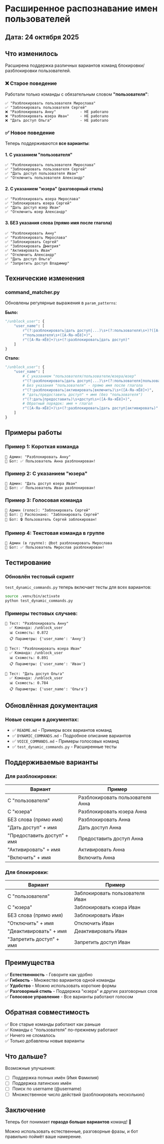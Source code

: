 # Расширенное распознавание имен пользователей

## Дата: 24 октября 2025

## Что изменилось

Расширена поддержка различных вариантов команд блокировки/разблокировки пользователей.

### ❌ Старое поведение

Работали только команды с обязательным словом **"пользователя"**:

```
✅ "Разблокировать пользователя Мирослава"
✅ "Заблокировать пользователя Сергей"
❌ "Разблокировать Анну"           - НЕ работало
❌ "Разблокировать юзера Иван"     - НЕ работало
❌ "Дать доступ Ольга"             - НЕ работало
```

### ✅ Новое поведение

Теперь поддерживаются **все варианты**:

#### 1. С указанием "пользователя"
```
✅ "Разблокировать пользователя Мирослава"
✅ "Заблокировать пользователя Сергей"
✅ "Дать доступ пользователя Иван"
✅ "Отключить пользователя Александр"
```

#### 2. С указанием "юзера" (разговорный стиль)
```
✅ "Разблокировать юзера Мирослава"
✅ "Заблокировать юзера Сергей"
✅ "Дать доступ юзер Иван"
✅ "Отключить юзер Александр"
```

#### 3. БЕЗ указания слова (прямо имя после глагола)
```
✅ "Разблокировать Анну"
✅ "Разблокировать Мирослава"
✅ "Заблокировать Сергей"
✅ "Заблокировать Дмитрия"
✅ "Активировать Иван"
✅ "Отключить Александр"
✅ "Дать доступ Ольга"
✅ "Запретить доступ Владимир"
```

## Технические изменения

### command_matcher.py

Обновлены регулярные выражения в `param_patterns`:

**Было:**
```python
"/unblock_user": {
    "user_name": [
        r"(?:разблокировать|дать доступ|...)\s+(?:пользователя\s+)?([А-Яа-яЁё]+)",
        r"пользователя\s+([А-Яа-яЁё]+)",
        r"([А-Яа-яЁё]+)\s+(?:разблокировать|дать доступ)"
    ]
}
```

**Стало:**
```python
"/unblock_user": {
    "user_name": [
        # С указанием "пользователя/пользователи/юзера/юзер"
        r"(?:разблокировать|дать доступ|...)\s+(?:пользователя|пользователи|юзера|юзер)\s+([А-Яа-яЁё]+)",
        # Без указания "пользователя" - прямо имя после глагола
        r"(?:разблокировать|активировать|включить)\s+([А-Яа-яЁё]+)",
        # "дать/предоставить доступ" + имя (без "пользователя")
        r"(?:дать|предоставить)\s+доступ\s+([А-Яа-яЁё]+)",
        # Обратный порядок: имя + глагол
        r"([А-Яа-яЁё]+)\s+(?:разблокировать|дать доступ|активировать)"
    ]
}
```

## Примеры работы

### Пример 1: Короткая команда
```
👤 Админ: "Разблокировать Анну"
🤖 Бот: ✅ Пользователь Анна разблокирован!
```

### Пример 2: С указанием "юзера"
```
👤 Админ: "Дать доступ юзера Иван"
🤖 Бот: ✅ Пользователь Иван разблокирован!
```

### Пример 3: Голосовая команда
```
🎤 Админ (голос): "Заблокировать Сергей"
📝 Бот: 🎤 Распознано: "Заблокировать Сергей"
🤖 Бот: 🔒 Пользователь Сергей заблокирован!
```

### Пример 4: Текстовая команда в группе
```
👤 Админ (в группе): @bot разблокировать Мирослава
🤖 Бот: ✅ Пользователь Мирослав разблокирован!
```

## Тестирование

### Обновлён тестовый скрипт

`test_dynamic_commands.py` теперь включает тесты для всех вариантов:

```bash
source .venv/bin/activate
python test_dynamic_commands.py
```

### Примеры тестовых случаев:

```
📝 Тест: "Разблокировать Анну"
  ✅ Команда: /unblock_user
  📊 Схожесть: 0.872
  📋 Параметры: {'user_name': 'Анну'}

📝 Тест: "Разблокировать юзера Иван"
  ✅ Команда: /unblock_user
  📊 Схожесть: 0.891
  📋 Параметры: {'user_name': 'Иван'}

📝 Тест: "Дать доступ Ольга"
  ✅ Команда: /unblock_user
  📊 Схожесть: 0.784
  📋 Параметры: {'user_name': 'Ольга'}
```

## Обновлённая документация

### Новые секции в документах:

- ✅ `README.md` - Примеры всех вариантов команд
- ✅ `DYNAMIC_COMMANDS.md` - Подробное описание вариантов
- ✅ `VOICE_COMMANDS.md` - Примеры голосовых команд
- ✅ `test_dynamic_commands.py` - Расширенные тесты

## Поддерживаемые варианты

### Для разблокировки:

| Вариант                                    | Пример                          |
|--------------------------------------------|---------------------------------|
| С "пользователя"                           | Разблокировать пользователя Анна |
| С "юзера"                                  | Разблокировать юзера Анна       |
| БЕЗ слова (прямо имя)                      | Разблокировать Анна             |
| "Дать доступ" + имя                        | Дать доступ Анна                |
| "Предоставить доступ" + имя                | Предоставить доступ Анна        |
| "Активировать" + имя                       | Активировать Анна               |
| "Включить" + имя                           | Включить Анна                   |

### Для блокировки:

| Вариант                                    | Пример                          |
|--------------------------------------------|---------------------------------|
| С "пользователя"                           | Заблокировать пользователя Иван |
| С "юзера"                                  | Заблокировать юзера Иван        |
| БЕЗ слова (прямо имя)                      | Заблокировать Иван              |
| "Отключить" + имя                          | Отключить Иван                  |
| "Деактивировать" + имя                     | Деактивировать Иван             |
| "Запретить доступ" + имя                   | Запретить доступ Иван           |

## Преимущества

✅ **Естественность** - Говорите как удобно  
✅ **Гибкость** - Множество вариантов одной команды  
✅ **Удобство** - Можно использовать короткие формы  
✅ **Разговорный стиль** - Поддержка "юзера" и других разговорных слов  
✅ **Голосовое управление** - Все варианты работают голосом  

## Обратная совместимость

✅ Все старые команды работают как раньше  
✅ Команды с "пользователя" по-прежнему работают  
✅ Ничего не сломалось  
✅ Только добавлены новые варианты  

## Что дальше?

Возможные улучшения:
- [ ] Поддержка полных имён (Имя Фамилия)
- [ ] Поддержка латинских имён
- [ ] Поиск по username (@username)
- [ ] Множественное число действий (разблокировать нескольких)

## Заключение

Теперь бот понимает **гораздо больше вариантов** команд! 🎯

Можно использовать естественные, разговорные фразы, и бот правильно поймёт ваше намерение.

